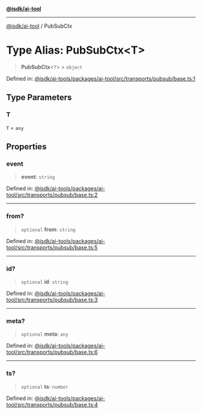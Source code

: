 [**@isdk/ai-tool**](../README.md)

***

[@isdk/ai-tool](../globals.md) / PubSubCtx

# Type Alias: PubSubCtx\<T\>

> **PubSubCtx**\<`T`\> = `object`

Defined in: [@isdk/ai-tools/packages/ai-tool/src/transports/pubsub/base.ts:1](https://github.com/isdk/ai-tool.js/blob/d0765f898f217d97c57c6949502b4a7bef5dce5e/src/transports/pubsub/base.ts#L1)

## Type Parameters

### T

`T` = `any`

## Properties

### event

> **event**: `string`

Defined in: [@isdk/ai-tools/packages/ai-tool/src/transports/pubsub/base.ts:2](https://github.com/isdk/ai-tool.js/blob/d0765f898f217d97c57c6949502b4a7bef5dce5e/src/transports/pubsub/base.ts#L2)

***

### from?

> `optional` **from**: `string`

Defined in: [@isdk/ai-tools/packages/ai-tool/src/transports/pubsub/base.ts:5](https://github.com/isdk/ai-tool.js/blob/d0765f898f217d97c57c6949502b4a7bef5dce5e/src/transports/pubsub/base.ts#L5)

***

### id?

> `optional` **id**: `string`

Defined in: [@isdk/ai-tools/packages/ai-tool/src/transports/pubsub/base.ts:3](https://github.com/isdk/ai-tool.js/blob/d0765f898f217d97c57c6949502b4a7bef5dce5e/src/transports/pubsub/base.ts#L3)

***

### meta?

> `optional` **meta**: `any`

Defined in: [@isdk/ai-tools/packages/ai-tool/src/transports/pubsub/base.ts:6](https://github.com/isdk/ai-tool.js/blob/d0765f898f217d97c57c6949502b4a7bef5dce5e/src/transports/pubsub/base.ts#L6)

***

### ts?

> `optional` **ts**: `number`

Defined in: [@isdk/ai-tools/packages/ai-tool/src/transports/pubsub/base.ts:4](https://github.com/isdk/ai-tool.js/blob/d0765f898f217d97c57c6949502b4a7bef5dce5e/src/transports/pubsub/base.ts#L4)
